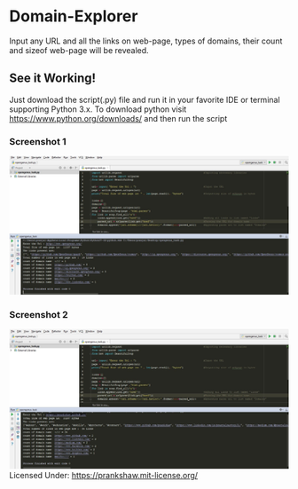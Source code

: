 # Domain-Explorer
Input any URL and all the links on web-page, types of domains, their count and sizeof web-page will be revealed.
## See it Working!
Just download the script(.py) file and run it in your favorite IDE or terminal supporting Python 3.x. To download python visit https://www.python.org/downloads/ and then run the script

### Screenshot 1
![Screenshot1](task_opengenus_1.jpg)

### Screenshot 2
![Screenshot2](task_opengenus-2.jpg)
Licensed Under: https://prankshaw.mit-license.org/


